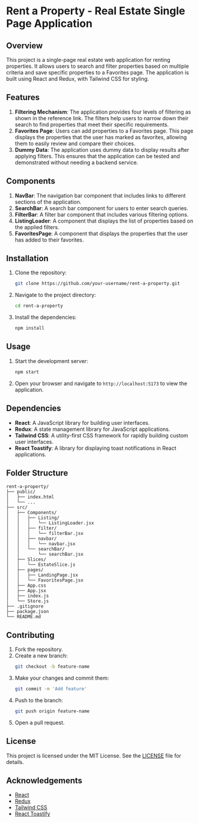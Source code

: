 # Rent a Property - Real Estate Single Page Application

## Overview

This project is a single-page real estate web application for renting properties. It allows users to search and filter properties based on multiple criteria and save specific properties to a Favorites page. The application is built using React and Redux, with Tailwind CSS for styling.

## Features

1. **Filtering Mechanism**: The application provides four levels of filtering as shown in the reference link. The filters help users to narrow down their search to find properties that meet their specific requirements.
2. **Favorites Page**: Users can add properties to a Favorites page. This page displays the properties that the user has marked as favorites, allowing them to easily review and compare their choices.
3. **Dummy Data**: The application uses dummy data to display results after applying filters. This ensures that the application can be tested and demonstrated without needing a backend service.

## Components

1. **NavBar**: The navigation bar component that includes links to different sections of the application.
2. **SearchBar**: A search bar component for users to enter search queries.
3. **FilterBar**: A filter bar component that includes various filtering options.
4. **ListingLoader**: A component that displays the list of properties based on the applied filters.
5. **FavoritesPage**: A component that displays the properties that the user has added to their favorites.

## Installation

1. Clone the repository:
   ```bash
   git clone https://github.com/your-username/rent-a-property.git
   ```
2. Navigate to the project directory:
   ```bash
   cd rent-a-property
   ```
3. Install the dependencies:
   ```bash
   npm install
   ```

## Usage

1. Start the development server:
   ```bash
   npm start
   ```
2. Open your browser and navigate to `http://localhost:5173` to view the application.

## Dependencies

- **React**: A JavaScript library for building user interfaces.
- **Redux**: A state management library for JavaScript applications.
- **Tailwind CSS**: A utility-first CSS framework for rapidly building custom user interfaces.
- **React Toastify**: A library for displaying toast notifications in React applications.

## Folder Structure

```
rent-a-property/
├── public/
│   ├── index.html
│   └── ...
├── src/
│   ├── Components/
│   │   ├── Listing/
│   │   │   └── ListingLoader.jsx
│   │   ├── filter/
│   │   │   └── filterBar.jsx
│   │   ├── navbar/
│   │   │   └── navbar.jsx
│   │   └── searchBar/
│   │       └── searchBar.jsx
│   ├── Slices/
│   │   └── EstateSlice.js
│   ├── pages/
│   │   ├── LandingPage.jsx
│   │   └── FavoritesPage.jsx
│   ├── App.css
│   ├── App.jsx
│   ├── index.js
│   └── Store.js
├── .gitignore
├── package.json
└── README.md
```

## Contributing

1. Fork the repository.
2. Create a new branch:
   ```bash
   git checkout -b feature-name
   ```
3. Make your changes and commit them:
   ```bash
   git commit -m 'Add feature'
   ```
4. Push to the branch:
   ```bash
   git push origin feature-name
   ```
5. Open a pull request.

## License

This project is licensed under the MIT License. See the [LICENSE](LICENSE) file for details.

## Acknowledgements

- [React](https://reactjs.org/)
- [Redux](https://redux.js.org/)
- [Tailwind CSS](https://tailwindcss.com/)
- [React Toastify](https://fkhadra.github.io/react-toastify/)
